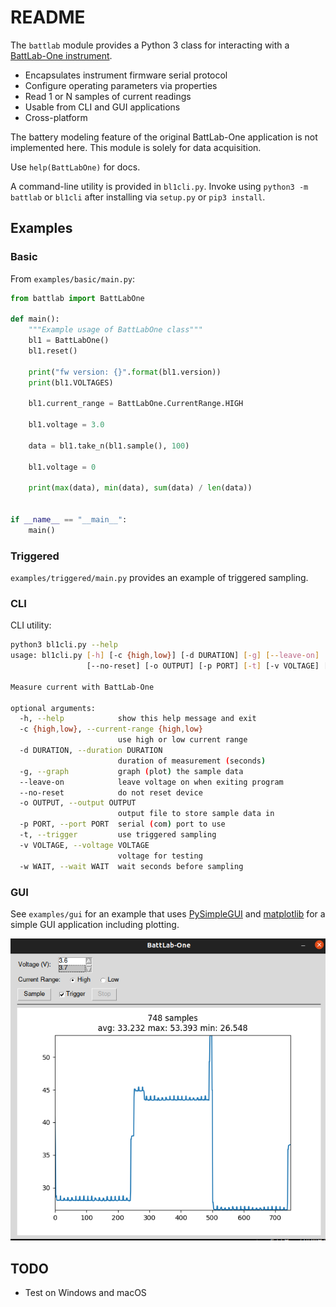# README

The `battlab` module provides a Python 3 class for interacting with a [BattLab-One instrument](https://bluebird-labs.com/).

* Encapsulates instrument firmware serial protocol
* Configure operating parameters via properties
* Read 1 or N samples of current readings
* Usable from CLI and GUI applications
* Cross-platform

The battery modeling feature of the original BattLab-One application is not implemented here. This module is solely for data acquisition.

Use `help(BattLabOne)` for docs.

A command-line utility is provided in `bl1cli.py`. Invoke using `python3 -m battlab` or `bl1cli` after installing via `setup.py` or `pip3 install`.

## Examples

### Basic

From `examples/basic/main.py`:

``` python
from battlab import BattLabOne

def main():
    """Example usage of BattLabOne class"""
    bl1 = BattLabOne()
    bl1.reset()

    print("fw version: {}".format(bl1.version))
    print(bl1.VOLTAGES)

    bl1.current_range = BattLabOne.CurrentRange.HIGH

    bl1.voltage = 3.0

    data = bl1.take_n(bl1.sample(), 100)

    bl1.voltage = 0

    print(max(data), min(data), sum(data) / len(data))


if __name__ == "__main__":
    main()

```

### Triggered

`examples/triggered/main.py` provides an example of triggered sampling.


### CLI

CLI utility:

``` bash
python3 bl1cli.py --help
usage: bl1cli.py [-h] [-c {high,low}] [-d DURATION] [-g] [--leave-on]
                 [--no-reset] [-o OUTPUT] [-p PORT] [-t] [-v VOLTAGE] [-w WAIT]

Measure current with BattLab-One

optional arguments:
  -h, --help            show this help message and exit
  -c {high,low}, --current-range {high,low}
                        use high or low current range
  -d DURATION, --duration DURATION
                        duration of measurement (seconds)
  -g, --graph           graph (plot) the sample data
  --leave-on            leave voltage on when exiting program
  --no-reset            do not reset device
  -o OUTPUT, --output OUTPUT
                        output file to store sample data in
  -p PORT, --port PORT  serial (com) port to use
  -t, --trigger         use triggered sampling
  -v VOLTAGE, --voltage VOLTAGE
                        voltage for testing
  -w WAIT, --wait WAIT  wait seconds before sampling
```

### GUI

See `examples/gui` for an example that uses [PySimpleGUI](https://pysimplegui.readthedocs.io/en/latest) and [matplotlib](https://matplotlib.org) for a simple GUI application including plotting.

![BattLab-One GUI Example](bl1gui.png)

## TODO

* Test on Windows and macOS
